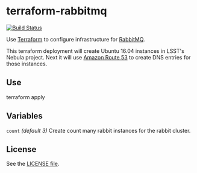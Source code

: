 terraform-rabbitmq
==================

[![Build Status](https://travis-ci.org/jmatt/terraform-rabbitmq.svg?branch=master)](https://travis-ci.org/jmatt/terraform-rabbitmq)

Use [Terraform](https://www.terraform.io/) to configure infrastructure for [RabbitMQ](https://www.rabbitmq.com/).

This terraform deployment will create Ubuntu 16.04 instances in LSST's Nebula project. Next it will use [Amazon Route 53](https://aws.amazon.com/route53/) to create DNS entries for those instances.

Use
---

   terraform apply

Variables
---------

`count` *(default 3)* Create count many rabbit instances for the rabbit cluster.

License
-------

See the [LICENSE file](https://github.com/jmatt/terraform-rabbitmq/blob/master/LICENSE).